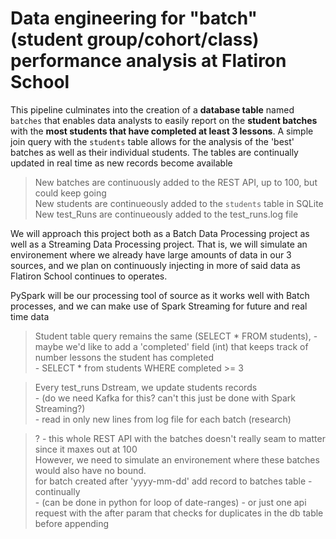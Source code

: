 
#  Data engineering for "batch" (student group/cohort/class) performance analysis at Flatiron School   


This pipeline culminates into the creation of a **database table** named `batches` that enables data analysts to easily report on the **student batches** with the **most students that have completed at least 3 lessons**.  A simple join query with the `students` table allows for the analysis of the 'best' batches as well as their individual students.  The tables are continually updated in real time as new records become available    


> New batches are continuously added to the REST API, up to 100, but could keep going   
> New students are continueously added to the `students` table in SQLite    
> New test_Runs are continueously added to the test_runs.log file  



We will approach this project both as a Batch Data Processing project as well as a Streaming Data Processing project.  That is, we will simulate an environement where we already have large amounts of data in our 3 sources, and we plan on continuously injecting in more of said data as Flatiron School continues to operates.  

PySpark will be our processing tool of source as it works well with Batch processes, and we can make use of Spark Streaming for future and real time data  







> Student table query remains the same (SELECT * FROM students), 
    - maybe we'd like to add a 'completed' field (int) that keeps track of number lessons the student has completed  
    - SELECT * from students WHERE completed >= 3  
    
> Every test_runs Dstream, we update students records  
    - (do we need Kafka for this?  can't this just be done with Spark Streaming?)  
    - read in only new lines from log file for each batch (research)  



> ? - this whole REST API with the batches doesn't really seam to matter since it maxes out at 100  
> However, we need to simulate an environement where these batches would also have no bound.   
> for batch created after 'yyyy-mm-dd' add record to batches table - continually   
    - (can be done in python for loop of date-ranges)
    - or just one api request with the after param that checks for duplicates in the db table before appending  